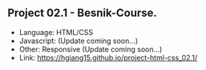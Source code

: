 ## Project 02.1 - Besnik-Course.

- Language: HTML/CSS
- Javascript: (Update coming soon...)
- Other: Responsive (Update coming soon...)
- Link: https://hgiang15.github.io/project-html-css_02.1/
